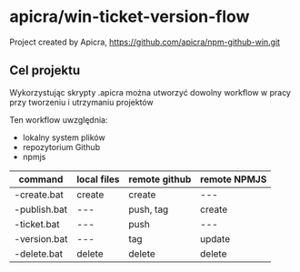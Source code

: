 # apicra/win-ticket-version-flow
Project created by Apicra, https://github.com/apicra/npm-github-win.git


## Cel projektu

Wykorzystując skrypty .apicra można utworzyć dowolny workflow w pracy przy tworzeniu i utrzymaniu projektów

Ten workflow uwzględnia:
+ lokalny system plików
+ repozytorium Github
+ npmjs

| command | local files | remote github | remote NPMJS |
| --- | --- | --- | --- |
| -create.bat | create | create | --- |
| -publish.bat | --- | push, tag | create |
| -ticket.bat | --- | push | --- |
| -version.bat | --- | tag | update |
| -delete.bat | delete | delete | delete |

